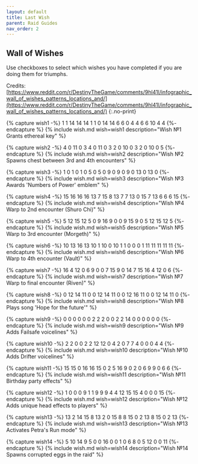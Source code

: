 ```yaml
---
layout: default
title: Last Wish
parent: Raid Guides
nav_order: 2
---
```


## Wall of Wishes
Use checkboxes to select which wishes you have completed if you are doing them for triumphs.

Credits: [https://www.reddit.com/r/DestinyTheGame/comments/9hl41l/infographic_wall_of_wishes_patterns_locations_and/](https://www.reddit.com/r/DestinyTheGame/comments/9hl41l/infographic_wall_of_wishes_patterns_locations_and/)
{:.no-print}

<table style="border:none">			

{% capture wish1 -%}
1	1	14	14	14
1	1	0	14	14
6	6	0	4	4
6	6	10	4	4
{%- endcapture %}
{% include wish.md wish=wish1 description="Wish №1
Grants ethereal key" %}

{% capture wish2 -%}
4	0	11	0	3
4	0	11	0	3
2	0	10	0	3
2	0	10	0	5
{%- endcapture %}
{% include wish.md wish=wish2 description="Wish №2
Spawns chest between 3rd and 4th encounters" %}

{% capture wish3 -%}
1	0	1	0	1
0	5	0	5	0
9	0	9	0	9
0	13	0	13	0
{%- endcapture %}
{% include wish.md wish=wish3 description="Wish №3
Awards 'Numbers of Power' emblem" %}

{% capture wish4 -%}
15	16	16	16	13
7	15	8	13	7
7	13	0	15	7
13	6	6	6	15
{%- endcapture %}
{% include wish.md wish=wish4 description="Wish №4
Warp to 2nd encounter (Shuro Chi)" %}

{% capture wish5 -%}
5	12	15	12	5
0	9	16	9	0
0	9	15	9	0
5	12	15	12	5
{%- endcapture %}
{% include wish.md wish=wish5 description="Wish №5
Warp to 3rd encounter (Morgeth)" %}

{% capture wish6 -%}
10	13	16	13	10
1	10	0	10	1
1	0	0	0	1
11	11	11	11	11
{%- endcapture %}
{% include wish.md wish=wish6 description="Wish №6
Warp to 4th encounter (Vault)" %}

{% capture wish7 -%}
16	4	12	0	6
9	0	0	7	15
9	0	14	7	15
16	4	12	0	6
{%- endcapture %}
{% include wish.md wish=wish7 description="Wish №7
Warp to final encounter (Riven)" %}

{% capture wish8 -%}
0	12	14	11	0
0	12	14	11	0
0	12	16	11	0
0	12	14	11	0
{%- endcapture %}
{% include wish.md wish=wish8 description="Wish №8
Plays song 'Hope for the future'" %}

{% capture wish9 -%}
0	0	0	0	0
0	2	2	2	0
0	2	2	14	0
0	0	0	0	0
{%- endcapture %}
{% include wish.md wish=wish9 description="Wish №9
Adds Failsafe voicelines" %}

{% capture wish10 -%}
2	2	0	0	2
2	12	12	0	4
2	0	7	7	4
0	0	0	4	4
{%- endcapture %}
{% include wish.md wish=wish10 description="Wish №10
Adds Drifter voicelines" %}

{% capture wish11 -%}
15	15	0	16	16
15	0	2	5	16
9	0	2	0	6
9	9	0	6	6
{%- endcapture %}
{% include wish.md wish=wish11 description="Wish №11
Birthday party effects" %}

{% capture wish12 -%}
1	0	0	0	9
1	1	9	9	9
4	4	12	15	15
4	0	0	0	15
{%- endcapture %}
{% include wish.md wish=wish12 description="Wish №12
Adds unique head effects to players" %}

{% capture wish13 -%}
13	2	14	15	8
13	2	0	15	8
8	15	0	2	13
8	15	0	2	13
{%- endcapture %}
{% include wish.md wish=wish13 description="Wish №13
Activates Petra's Run mode" %}

{% capture wish14 -%}
5	10	14	9	5
0	0	16	0	0
1	0	6	8	0
5	12	0	0	11
{%- endcapture %}
{% include wish.md wish=wish14 description="Wish №14
Spawns corrupted eggs in the raid" %}


</table>

